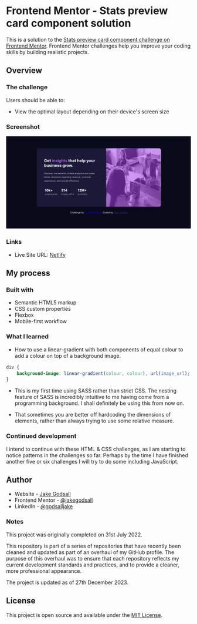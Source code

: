 # Frontend Mentor - Stats preview card component solution

This is a solution to the [Stats preview card component challenge on Frontend Mentor](https://www.frontendmentor.io/challenges/stats-preview-card-component-8JqbgoU62). Frontend Mentor challenges help you improve your coding skills by building realistic projects.

## Overview

### The challenge

Users should be able to:

-   View the optimal layout depending on their device's screen size

### Screenshot

<img src="first-desktop.png" alt="Desktop layout" width=700px>

### Links

-   Live Site URL: [Netlify](https://jakegodsall-stats-preview-card.netlify.app/)

## My process

### Built with

-   Semantic HTML5 markup
-   CSS custom properties
-   Flexbox
-   Mobile-first workflow

### What I learned

-   How to use a linear-gradient with both components of equal colour to add a colour on top of a background image.

```css
div {
    background-image: linear-gradient(colour, colour), url(image_url);
}
```

-   This is my first time using SASS rather than strict CSS. The nesting feature of SASS is incredibly intuitive to me having come from a programming background. I shall definitely be using this from now on.

-   That sometimes you are better off hardcoding the dimensions of elements, rather than always trying to use some relative measure.

### Continued development

I intend to continue with these HTML & CSS challenges, as I am starting to notice patterns in the challenges so far. Perhaps by the time I have finished another five or six challenges I will try to do some including JavaScript.

## Author

-   Website - [Jake Godsall](https://jakegodsall.com)
-   Frontend Mentor - [@jakegodsall](https://www.frontendmentor.io/profile/jakegodsall)
-   LinkedIn - [@godsalljake](https://linkedin.com/in/godsalljake/)

### Notes

This project was originally completed on 31st July 2022.

This repository is part of a series of repositories that have recently been cleaned and updated as part of an overhaul of my GitHub profile. The purpose of this overhaul was to ensure that each repository reflects my current development standards and practices, and to provide a cleaner, more professional appearance.

The project is updated as of 27th December 2023.

## License

This project is open source and available under the [MIT License](https://github.com/jakegodsall/fm-stats-preview-card/blob/main/LICENSE).
